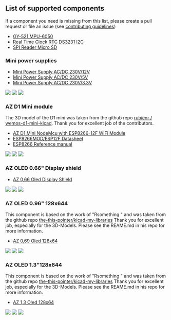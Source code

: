 ## List of supported components

If a component you need is missing from this list, please create a pull request or file an issue (see [contributing guidelines](https://github.com/nkappler/KiCAD-AZDelivery#contributing))

- [GY-521 MPU-6050](https://www.azde.ly/products/gy-521-6-achsen-gyroskop-und-beschleunigungssensor)
- [Real Time Clock RTC DS3231 I2C](https://www.azde.ly/products/ds3231-real-time-clock)
- [SPI Reader Micro SD](https://www.azde.ly/products/copy-of-spi-reader-micro-speicherkartenmodul-fur-arduino)

### Mini power supplies 
- [Mini Power Supply AC/DC 230V/12V](https://www.azde.ly/products/220v-zu-12v-mini-netzteil)
- [Mini Power Supply AC/DC 230V/5V](https://www.azde.ly/products/copy-of-220v-zu-5v-mini-netzteil)
- [Mini Power Supply AC/DC 230V/3.3V](https://www.azde.ly/products/220v-zu-3-3v-mini-netzteil)

![](./assets/ps_mini_symbols.png)
![](./assets/ps_mini_footprint.png)
![](./assets/ps_mini_3dmodel.png)

### AZ D1 Mini module

The 3D model of the D1 mini was taken from the github repo [rubienr / wemos-d1-mini-kicad](https://github.com/rubienr/wemos-d1-mini-kicad). Thank you for excellent job of the contributors.

- [AZ D1 Mini NodeMcu with ESP8266-12F WiFi Module](https://www.azde.ly/products/d1-mini)
-  [ESP8266MOD/ESP12F Datasheet](https://docs.ai-thinker.com/_media/esp8266/docs/esp-12f_product_specification.pdf)
  - [ESP8266 Reference manual](https://www.espressif.com/sites/default/files/documentation/esp8266-technical_reference_en.pdf)

![](./assets/d1-mini_symbol.png)
![](./assets/d1-mini_footprint.png)
![](./assets/d1-mini_3dmodel.png)

### AZ OLED 0.66" Display shield

- [AZ 0,66 Oled Display Shield](https://www.azde.ly/products/0-66-oled-display-shield)

![](./assets/oled066_symbol.png)
![](./assets/oled066_footprint.png)
![](./assets/oled066_3dmodel.png)

### AZ OLED 0.96" 128x644

This component is based on the work of "Rsomething " and was taken from the github repo [the-this-pointer/kicad-my-libraries](https://github.com/the-this-pointer/kicad-my-libraries) Thank you for excellent job, especially for the 3D-Models. Please see the REAME.md in his repo for more information.

- [AZ 0,69 Oled 128x64](https://www.az-delivery.de/products/0-96zolldisplay)

![](./assets/oled096_symbol.png)
![](./assets/oled096_footprint.png)
![](./assets/oled096_3dmodel.png)

### AZ OLED 1.3"128x644

This component is based on the work of "Rsomething " and was taken from the github repo [the-this-pointer/kicad-my-libraries](https://github.com/the-this-pointer/kicad-my-libraries) Thank you for excellent job, especially for the 3D-Models. Please see the REAME.md in his repo for more information.

- [AZ 1,3 Oled 128x64](https://www.az-delivery.de/products/1-3zoll-i2c-oled-display)

![](./assets/oled130_symbol.png)
![](./assets/oled130_footprint.png)
![](./assets/oled130_3dmodel.png)

